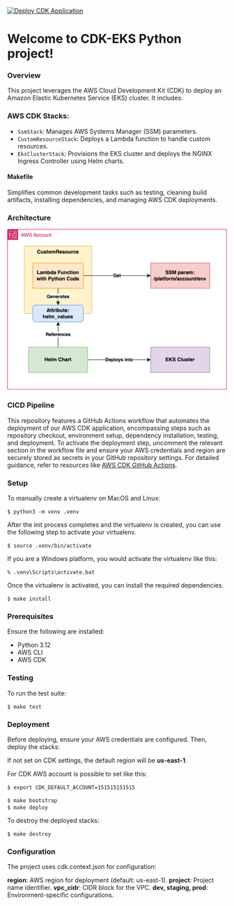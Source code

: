 [![Deploy CDK Application](https://github.com/fsavoia/cdk-aws-eks/actions/workflows/deploy.yml/badge.svg)](https://github.com/fsavoia/cdk-aws-eks/actions/workflows/deploy.yml)

# Welcome to CDK-EKS Python project!

### Overview
This project leverages the AWS Cloud Development Kit (CDK) to deploy an Amazon Elastic Kubernetes Service (EKS) cluster. It includes:

### AWS CDK Stacks:

* `SsmStack`: Manages AWS Systems Manager (SSM) parameters.
* `CustomResourceStack`: Deploys a Lambda function to handle custom resources.
* `EksClusterStack`: Provisions the EKS cluster and deploys the NGINX Ingress Controller using Helm charts.

#### Makefile

Simplifies common development tasks such as testing, cleaning build artifacts, installing dependencies, and managing AWS CDK deployments.

### Architecture

![Architecture](assets/doc/architecture.png)

### CICD Pipeline

This repository features a GitHub Actions workflow that automates the deployment of our AWS CDK application, encompassing steps such as repository checkout, environment setup, dependency installation, testing, and deployment. To activate the deployment step, uncomment the relevant section in the workflow file and ensure your AWS credentials and region are securely stored as secrets in your GitHub repository settings. For detailed guidance, refer to resources like [AWS CDK GitHub Actions](https://github.com/marketplace/actions/aws-cdk-github-actions).

### Setup

To manually create a virtualenv on MacOS and Linux:

```
$ python3 -m venv .venv
```

After the init process completes and the virtualenv is created, you can use the following
step to activate your virtualenv.

```
$ source .venv/bin/activate
```

If you are a Windows platform, you would activate the virtualenv like this:

```
% .venv\Scripts\activate.bat
```

Once the virtualenv is activated, you can install the required dependencies.

```
$ make install
```

### Prerequisites

Ensure the following are installed:

* Python 3.12
* AWS CLI
* AWS CDK

### Testing

To run the test suite:
 
```
$ make test
```

### Deployment

Before deploying, ensure your AWS credentials are configured. Then, deploy the stacks:

If not set on CDK settings, the default region will be **us-east-1**.

For CDK AWS account is possible to set like this:

```
$ export CDK_DEFAULT_ACCOUNT=151515151515
```

```
$ make bootstrap
$ make deploy
```

To destroy the deployed stacks:

```
$ make destroy
```

### Configuration

The project uses cdk.context.json for configuration:

**region**: AWS region for deployment (default: us-east-1).
**project**: Project name identifier.
**vpc_cidr**: CIDR block for the VPC.
**dev, staging, prod**: Environment-specific configurations.

